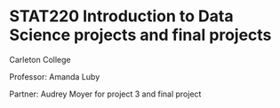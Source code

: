# STAT220 Introduction to Data Science projects and final projects
Carleton College 

Professor: Amanda Luby

Partner: Audrey Moyer for project 3 and final project
